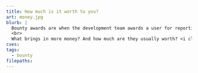 ```yaml
---
title: How much is it worth to you?
art: money.jpg
blurb: |
  Bounty awards are when the development team awards a user for reporting a vulnerability. The more severe the problem, the bigger the reward.
  <br>  
  What brings in more money? And how much are they usually worth? <i class="fi-pricetag-multiple" style="color:#25C322"></i>[Explore vulnerabilities that were awarded a bounty.](/tags/bounty)
cves:
tags:
  - bounty
filepaths:
---
```


